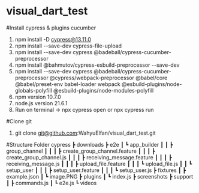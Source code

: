 # visual_dart_test

#Install cypress & plugins cucumber
1. npm install -D cypress@13.11.0
2. npm install --save-dev cypress-file-upload
3. npm install --save-dev cypress @badeball/cypress-cucumber-preprocessor
4. npm install @bahmutov/cypress-esbuild-preprocessor --save-dev
5. npm install --save-dev cypress @badeball/cypress-cucumber-preprocessor @cypress/webpack-preprocessor @babel/core @babel/preset-env babel-loader webpack @esbuild-plugins/node-globals-polyfill @esbuild-plugins/node-modules-polyfill
6. npm version 10.7.0
7. node.js version 21.6.1
6. Run on terminal -> npx cypress open or npx cypress run

#Clone git
1. git clone git@github.com:WahyuElfan/visual_dart_test.git

#Structure Folder
cypress
 ┣ downloads
 ┣ e2e
 ┃ ┗ app_builder
 ┃ ┃ ┣ group_channel
 ┃ ┃ ┃ ┣ create_group_channel.feature
 ┃ ┃ ┃ ┣ create_group_channel.js
 ┃ ┃ ┃ ┣ receiving_message.feature
 ┃ ┃ ┃ ┣ receiving_message.js
 ┃ ┃ ┃ ┣ upload_file.feature
 ┃ ┃ ┃ ┗ upload_file.js
 ┃ ┃ ┗ setup_user
 ┃ ┃ ┃ ┣ setup_user.feature
 ┃ ┃ ┃ ┗ setup_user.js
 ┣ fixtures
 ┃ ┣ example.json
 ┃ ┗ image.PNG
 ┣ plugins
 ┃ ┗ index.js
 ┣ screenshots
 ┣ support
 ┃ ┣ commands.js
 ┃ ┗ e2e.js
 ┗ videos